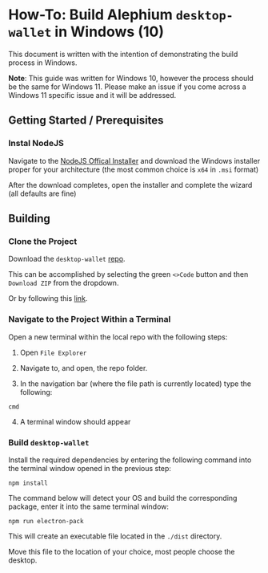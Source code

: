 # How-To: Build Alephium `desktop-wallet` in Windows (10)

This document is written with the intention of demonstrating the build process in Windows.

**Note**: This guide was written for Windows 10, however the process should be the same for Windows 11. Please make an issue if you come across a Windows 11 specific issue and it will be addressed.

## Getting Started / Prerequisites

### Instal NodeJS

Navigate to the [NodeJS Offical Installer](https://nodejs.org/en/download/) and download the Windows installer proper for your architecture (the most common choice is `x64` in `.msi` format)

After the download completes, open the installer and complete the wizard (all defaults are fine)


## Building


### Clone the Project

Download the `desktop-wallet` [repo](https://github.com/alephium/desktop-wallet).

This can be accomplished by selecting the green `<>Code` button and then `Download ZIP` from the dropdown.

Or by following this [link](https://github.com/alephium/desktop-wallet/archive/refs/heads/master.zip).


### Navigate to the Project Within a Terminal

Open a new terminal within the local repo with the following steps:

1. Open `File Explorer`

2. Navigate to, and open, the repo folder.

3. In the navigation bar (where the file path is currently located) type the following:

```
cmd
```

4. A terminal window should appear

### Build `desktop-wallet`

Install the required dependencies by entering the following command into the terminal window opened in the previous step:

```
npm install
```

The command below will detect your OS and build the corresponding package, enter it into the same terminal window:

```
npm run electron-pack
```

This will create an executable file located in the `./dist` directory.

Move this file to the location of your choice, most people choose the desktop.
